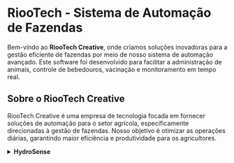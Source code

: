 # RiooTech - Sistema de Automação de Fazendas

Bem-vindo ao **RiooTech Creative**, onde criamos soluções inovadoras para a gestão eficiente de fazendas por meio de nosso sistema de automação avançado. Este software foi desenvolvido para facilitar a administração de animais, controle de bebedouros, vacinação e monitoramento em tempo real.

## Sobre o RiooTech Creative

RiooTech Creative é uma empresa de tecnologia focada em fornecer soluções de automação para o setor agrícola, especificamente direcionadas à gestão de fazendas. Nosso objetivo é otimizar as operações diárias, garantindo maior eficiência e produtividade para os agricultores.

<details>
  <summary><strong>HydroSense</strong></summary>

  ### Monitoramento da Umidade do Solo:
  - Sensores integrados para medir a umidade do solo em tempo real.
  - Acompanhamento contínuo para evitar o excesso ou a falta de água nas plantações.

  ### Controle Inteligente de Irrigação:
  - Automação do sistema de irrigação com base nos níveis de umidade detectados.
  - Programação personalizada para diferentes horários e condições climáticas.
  - Redução do desperdício de água, otimizando a irrigação.

  ### Gestão de Bombas de Água:
  - Controle remoto das bombas de água para irrigação.
  - Monitoramento da pressão e do fluxo de água para garantir eficiência máxima.

  ### Dashboard e Relatórios em Tempo Real:
  - Interface amigável com gráficos e relatórios detalhados para acompanhamento do uso de água.
  - Acesso via dispositivos móveis e desktop.
  - Notificações e alertas em caso de níveis críticos de umidade ou falhas no sistema.

</details>
